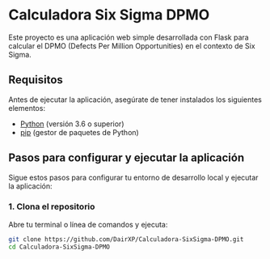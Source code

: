 # Calculadora Six Sigma DPMO

Este proyecto es una aplicación web simple desarrollada con Flask para calcular el DPMO (Defects Per Million Opportunities) en el contexto de Six Sigma.

## Requisitos

Antes de ejecutar la aplicación, asegúrate de tener instalados los siguientes elementos:

- [Python](https://www.python.org/downloads/) (versión 3.6 o superior)
- [pip](https://pip.pypa.io/en/stable/installation/) (gestor de paquetes de Python)

## Pasos para configurar y ejecutar la aplicación

Sigue estos pasos para configurar tu entorno de desarrollo local y ejecutar la aplicación:

### 1. Clona el repositorio

Abre tu terminal o línea de comandos y ejecuta:

```bash
git clone https://github.com/DairXP/Calculadora-SixSigma-DPMO.git
cd Calculadora-SixSigma-DPMO
